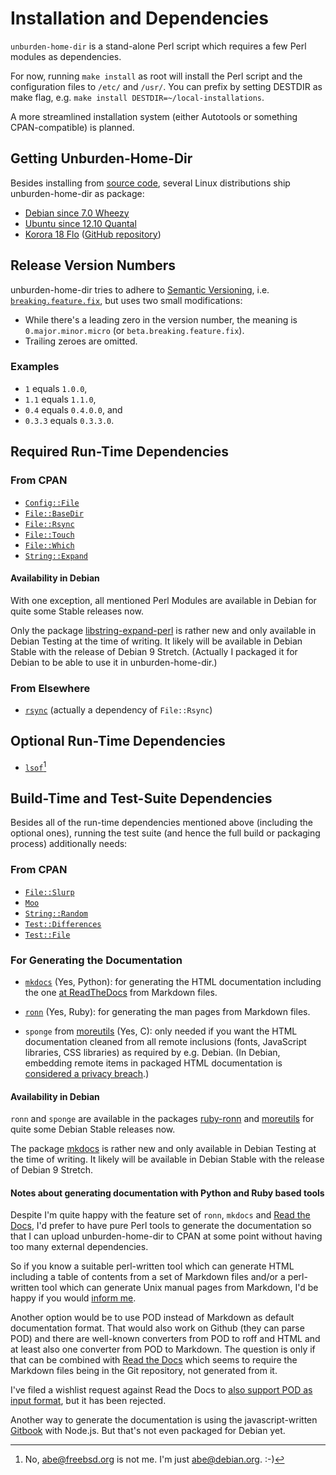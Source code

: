 Installation and Dependencies
=============================

`unburden-home-dir` is a stand-alone Perl script which requires a few
Perl modules as dependencies.

For now, running `make install` as root will install the Perl script
and the configuration files to `/etc/` and `/usr/`. You can prefix by
setting DESTDIR as make flag, e.g. `make install
DESTDIR=~/local-installations`.

A more streamlined installation system (either Autotools or something
CPAN-compatible) is planned.


Getting Unburden-Home-Dir
-------------------------

Besides installing from [source code](source-code.md), several Linux
distributions ship unburden-home-dir as package:

* [Debian since 7.0 Wheezy](http://packages.debian.org/unburden-home-dir)
* [Ubuntu since 12.10 Quantal](http://packages.ubuntu.com/unburden-home-dir)
* [Korora 18 Flo](https://kororaproject.org/korora-18-flo-released/)
  ([GitHub repository](https://github.com/kororaproject/kp-unburden-home-dir))


Release Version Numbers
-----------------------

unburden-home-dir tries to adhere to
[Semantic Versioning](http://semver.org/),
i.e. [`breaking.feature.fix`](https://medium.com/javascript-scene/software-versions-are-broken-3d2dc0da0783#70a1),
but uses two small modifications:

* While there's a leading zero in the version number, the meaning is
  `0.major.minor.micro` (or `beta.breaking.feature.fix`).
* Trailing zeroes are omitted.

### Examples

* `1` equals `1.0.0`,
* `1.1` equals `1.1.0`,
* `0.4` equals `0.4.0.0`, and
* `0.3.3` equals `0.3.3.0`.


Required Run-Time Dependencies
------------------------------

### From CPAN

* [`Config::File`](https://metacpan.org/pod/Config::File)
* [`File::BaseDir`](https://metacpan.org/pod/File::BaseDir)
* [`File::Rsync`](https://metacpan.org/pod/File::Rsync)
* [`File::Touch`](https://metacpan.org/pod/File::Touch)
* [`File::Which`](https://metacpan.org/pod/File::Which)
* [`String::Expand`](https://metacpan.org/pod/String::Expand)

#### Availability in Debian

With one exception, all mentioned Perl Modules are available in Debian
for quite some Stable releases now.

Only the package
[libstring-expand-perl](https://packages.debian.org/libstring-expand-perl)
is rather new and only available in Debian Testing at the time of
writing. It likely will be available in Debian Stable with the release
of Debian 9 Stretch. (Actually I packaged it for Debian to be able to
use it in unburden-home-dir.)

### From Elsewhere

* [`rsync`](https://rsync.samba.org/) (actually a dependency of `File::Rsync`)

Optional Run-Time Dependencies
------------------------------

* [`lsof`](http://people.freebsd.org/~abe/)[^1]


Build-Time and Test-Suite Dependencies
--------------------------------------

Besides all of the run-time dependencies mentioned above (including
the optional ones), running the test suite (and hence the full build
or packaging process) additionally needs:

### From CPAN

* [`File::Slurp`](https://metacpan.org/pod/File::Slurp)
* [`Moo`](https://metacpan.org/pod/Moo)
* [`String::Random`](https://metacpan.org/pod/String::Random)
* [`Test::Differences`](https://metacpan.org/pod/Test::Differences)
* [`Test::File`](https://metacpan.org/pod/Test::File)

### For Generating the Documentation

* [`mkdocs`](https://mkdocs.org/) (Yes, Python): for generating the
  HTML documentation including the one
  [at ReadTheDocs](https://unburden-home-dir.readthedocs.io/) from
  Markdown files.

* [`ronn`](https://rtomayko.github.io/ronn/) (Yes, Ruby): for
  generating the man pages from Markdown files.

* `sponge` from [moreutils](http://joeyh.name/code/moreutils/) (Yes,
  C): only needed if you want the HTML documentation cleaned from all
  remote inclusions (fonts, JavaScript libraries, CSS libraries) as
  required by e.g. Debian. (In Debian, embedding remote items in
  packaged HTML documentation is
  [considered a privacy breach](https://lintian.debian.org/tags/privacy-breach-generic.html).)

#### Availability in Debian

`ronn` and `sponge` are available in the packages
[ruby-ronn](https://packages.debian.org/ruby-ronn) and
[moreutils](https://packages.debian.org/moreutils) for quite some
Debian Stable releases now.

The package [mkdocs](https://packages.debian.org/mkdocs) is rather new
and only available in Debian Testing at the time of writing. It likely
will be available in Debian Stable with the release of Debian 9
Stretch.

#### Notes about generating documentation with Python and Ruby based tools

Despite I'm quite happy with the feature set of `ronn`, `mkdocs` and
[Read the Docs](https://readthedocs.org/), I'd prefer to have pure
Perl tools to generate the documentation so that I can upload
unburden-home-dir to CPAN at some point without having too many
external dependencies.

So if you know a suitable perl-written tool which can generate HTML
including a table of contents from a set of Markdown files and/or a
perl-written tool which can generate Unix manual pages from Markdown,
I'd be happy if you would [inform me](mailto:abe@deuxchevaux.org).

Another option would be to use POD instead of Markdown as default
documentation format. That would also work on Github (they can parse
POD) and there are well-known converters from POD to roff and HTML and
at least also one converter from POD to Markdown. The question is only
if that can be combined with [Read the Docs](https://readthedocs.org/)
which seems to require the Markdown files being in the Git repository,
not generated from it.

I've filed a wishlist request against Read the Docs to
[also support POD as input format](https://github.com/rtfd/readthedocs.org/issues/1319),
but it has been rejected.

Another way to generate the documentation is using the
javascript-written [Gitbook](https://www.npmjs.com/package/gitbook)
with Node.js. But that's not even packaged for Debian yet.

[^1]: No, <abe@freebsd.org> is not me. I'm just <abe@debian.org>. :-)
